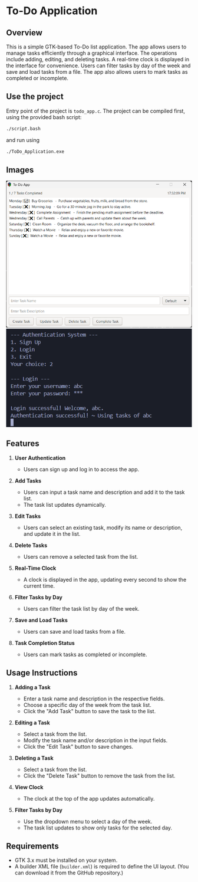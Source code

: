 # To-Do Application

## Overview
This is a simple GTK-based To-Do list application. The app allows users to manage tasks efficiently through a graphical interface. The operations include adding, editing, and deleting tasks. A real-time clock is displayed in the interface for convenience. Users can filter tasks by day of the week and save and load tasks from a file. The app also allows users to mark tasks as completed or incomplete.

## Use the project
Entry point of the project is `todo_app.c`.
The project can be compiled first, using the provided bash script:
```bash
./script.bash
```
and run using
```bash
./ToDo_Application.exe
```

## Images
![To-Do App Screenshot](blob/to-do-app-screenshot.png)
![Authentication System Screenshot](blob/authentication-system-screenshot.png)

## Features
1. **User Authentication**  
   - Users can sign up and log in to access the app.

2. **Add Tasks**  
   - Users can input a task name and description and add it to the task list.
   - The task list updates dynamically.

3. **Edit Tasks**  
   - Users can select an existing task, modify its name or description, and update it in the list.

4. **Delete Tasks**  
   - Users can remove a selected task from the list.

5. **Real-Time Clock**  
   - A clock is displayed in the app, updating every second to show the current time.

6. **Filter Tasks by Day**  
   - Users can filter the task list by day of the week.

7. **Save and Load Tasks**  
   - Users can save and load tasks from a file.

8. **Task Completion Status**  
   - Users can mark tasks as completed or incomplete.

## Usage Instructions
1. **Adding a Task**  
   - Enter a task name and description in the respective fields.
   - Choose a specific day of the week from the task list.
   - Click the "Add Task" button to save the task to the list.

2. **Editing a Task**  
   - Select a task from the list.
   - Modify the task name and/or description in the input fields.
   - Click the "Edit Task" button to save changes.

3. **Deleting a Task**  
   - Select a task from the list.
   - Click the "Delete Task" button to remove the task from the list.

4. **View Clock**  
   - The clock at the top of the app updates automatically.

5. **Filter Tasks by Day**  
   - Use the dropdown menu to select a day of the week.
   - The task list updates to show only tasks for the selected day.

## Requirements
- GTK 3.x must be installed on your system.
- A builder XML file (`builder.xml`) is required to define the UI layout. (You can download it from the GitHub repository.)
